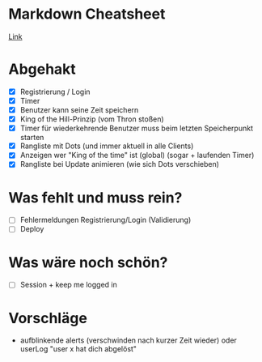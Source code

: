 # Markdown Cheatsheet
[Link](https://guides.github.com/features/mastering-markdown/)

# Abgehakt
- [x] Registrierung / Login
- [x] Timer
- [x] Benutzer kann seine Zeit speichern
- [x] King of the Hill-Prinzip (vom Thron stoßen)
- [x] Timer für wiederkehrende Benutzer muss beim letzten Speicherpunkt starten
- [x] Rangliste mit Dots (und immer aktuell in alle Clients)
- [x] Anzeigen wer "King of the time" ist (global) (sogar + laufenden Timer)
- [x] Rangliste bei Update animieren (wie sich Dots verschieben)

# Was fehlt und muss rein?
- [ ] Fehlermeldungen Registrierung/Login (Validierung)
- [ ] Deploy

# Was wäre noch schön?
- [ ] Session + keep me logged in

# Vorschläge
- aufblinkende alerts (verschwinden nach kurzer Zeit wieder) oder userLog "user x hat dich abgelöst"
